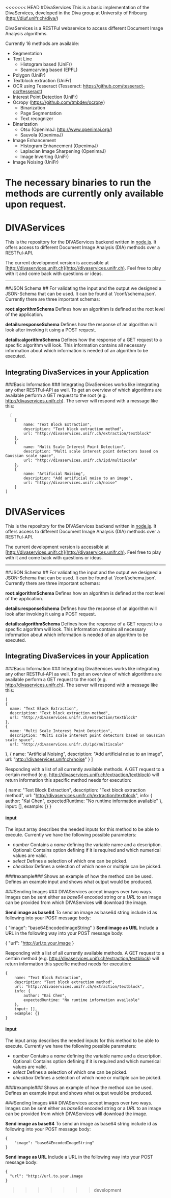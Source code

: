 <<<<<<< HEAD
#DivaServices
This is a basic implementation of the DivaServices, developed in the Diva group at University of Fribourg (http://diuf.unifr.ch/diva/)

DivaServices is a RESTFul webservice to access different Document Image Analysis algorithms.

Currently 16 methods are available: 
 - Segmentation
  - Text Line
    - Histogram based (UniFr)
    - Seamcarving based (EPFL)
  - Polygon (UniFr)
 - Textblock extraction (UniFr)
 - OCR using Tesseract (Tesseract: https://github.com/tesseract-ocr/tesseract)
 - Interest Point Detection (UniFr)
 - Ocropy (https://github.com/tmbdev/ocropy)
    - Binarization
    - Page Segmentation
    - Text recognizer
 - Binarization
    - Otsu (OpenimaJ: http://www.openimaj.org/)
    - Sauvola (OpenimaJ)
 - Image Enhancement
    - Histogram Enhancement (OpenimaJ)
    - Laplacian Image Sharpening (OpenimaJ)
    - Image Inverting (UniFr)
 - Image Noising (UniFr)

The necessary binaries to run the methods are currently only available upon request.
=======
DIVAServices
=======

This is the repository for the DIVAServices backend written in [node.js](https://nodejs.org/). It offers access to different Document Image Analysis (DIA) methods over a RESTFul-API.

The current development version is accessible at [http://divaservices.unifr.ch](http://divaservices.unifr.ch). Feel free to play with it and come back with questions or ideas.


----------
##JSON Schema ##
For validating the input and the output we designed a JSON-Schema that can be used. It can be found at '/conf/schema.json'. Currently there are three important schemas:

**root:algorithmSchema**
Defines how an algorithm is defined at the root level of the application.

**details:responseSchema**
Defines how the response of an algorithm will look after invoking it using a POST request.

**details:algorithmSchema**
Defines how the response of a GET request to a specific algorithm will look. This information contains all necessary information about which information is needed of an algorithm to be executed.


## Integrating DivaServices in your Application ##
###Basic Information ###
Integrating DivaServices works like integrating any other RESTFul-API as well. To get an overview of which algorithms are available perform a GET request to the root (e.g. http://divaservices.unifr.ch). The server will respond with a message like this:

      [
	    {
		    name: "Text Block Extraction",
		    description: "Text block extraction method",
		    url: "http://divaservices.unifr.ch/extraction/textblock"
	    },
	    {
		    name: "Multi Scale Interest Point Detection",
		    description: "Multi scale interest point detectors based on Gaussian scale space",
		    url: "http://divaservices.unifr.ch/ipd/multiscale"
		},
	    {
		    name: "Artificial Noising",
		    description: "Add artificial noise to an image",
		    url: "http://divaservices.unifr.ch/noise"
	    }
	]
  DIVAServices
=======

This is the repository for the DIVAServices backend written in [node.js](https://nodejs.org/). It offers access to different Document Image Analysis (DIA) methods over a RESTFul-API.

The current development version is accessible at [http://divaservices.unifr.ch](http://divaservices.unifr.ch). Feel free to play with it and come back with questions or ideas.


----------
##JSON Schema ##
For validating the input and the output we designed a JSON-Schema that can be used. It can be found at '/conf/schema.json'. Currently there are three important schemas:

**root:algorithmSchema**
Defines how an algorithm is defined at the root level of the application.

**details:responseSchema**
Defines how the response of an algorithm will look after invoking it using a POST request.

**details:algorithmSchema**
Defines how the response of a GET request to a specific algorithm will look. This information contains all necessary information about which information is needed of an algorithm to be executed.


## Integrating DivaServices in your Application ##
###Basic Information ###
Integrating DivaServices works like integrating any other RESTFul-API as well. To get an overview of which algorithms are available perform a GET request to the root (e.g. http://divaservices.unifr.ch). The server will respond with a message like this:

    [
    {
      name: "Text Block Extraction",
      description: "Text block extraction method",
      url: "http://divaservices.unifr.ch/extraction/textblock"
    },
    {
      name: "Multi Scale Interest Point Detection",
      description: "Multi scale interest point detectors based on Gaussian scale space",
      url: "http://divaservices.unifr.ch/ipd/multiscale"
  },
    {
      name: "Artificial Noising",
      description: "Add artificial noise to an image",
      url: "http://divaservices.unifr.ch/noise"
    }
]

Responding with a list of all currently available methods. A GET request to a certain method (e.g. http://divaservices.unifr.ch/extraction/textblock) will return information this specific method needs for execution:

  {
    name: "Text Block Extraction",
    description: "Text block extraction method",
    url: "http://divaservices.unifr.ch/extraction/textblock",
    info: {
      author: "Kai Chen",
      expectedRuntime: "No runtime information available"
    },
    input: [],
    example: {}
  }    
#### input ####
The input array describes the needed inputs for this method to be able to execute. Currently we have the following possible parameters:

- *number*
Contains a *name* defining the variable name and a description.
Optional: Contains option defining if it is required and which numerical values are valid.
- *select*
Defines a selection of which one can be picked.
- *checkbox*
Defines a selection of which none or multiple can be picked.

####example###
Shows an example of how the method can be used. Defines an example input and shows what output would be produced.

###Sending Images ###
DIVAServices accept images over two ways. Images can be sent either as *base64* encoded string or a *URL* to an image can be provided from which DIVAServices will download the image.

**Send image as base64**
To send an image as base64 string include id as following into your POST message body:

  {
    "image": "base64EncodedImageString"
  }
**Send image as URL**
Include a URL in the following way into your POST message body:

  {
  "url": "http://url.to.your.image
}

Responding with a list of all currently available methods. A GET request to a certain method (e.g. http://divaservices.unifr.ch/extraction/textblock) will return information this specific method needs for execution:

    {
	    name: "Text Block Extraction",
	    description: "Text block extraction method",
	    url: "http://divaservices.unifr.ch/extraction/textblock",
	    info: {
		    author: "Kai Chen",
		    expectedRuntime: "No runtime information available"
	    },
	    input: [],
	    example: {}
    }
#### input ####
The input array describes the needed inputs for this method to be able to execute. Currently we have the following possible parameters:

- *number*
	Contains a *name* defining the variable name and a description.
	Optional: Contains option defining if it is required and which numerical values are valid.
- *select*
	Defines a selection of which one can be picked.
- *checkbox*
	Defines a selection of which none or multiple can be picked.

####example###
Shows an example of how the method can be used. Defines an example input and shows what output would be produced.

###Sending Images ###
DIVAServices accept images over two ways. Images can be sent either as *base64* encoded string or a *URL* to an image can be provided from which DIVAServices will download the image.

**Send image as base64**
To send an image as base64 string include id as following into your POST message body:

    {
	    "image": "base64EncodedImageString"
    }
**Send image as URL**
Include a URL in the following way into your POST message body:

    {
	  "url": "http://url.to.your.image
	}
>>>>>>> development
